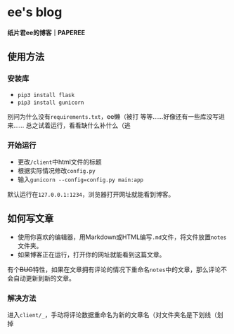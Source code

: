 # ee's blog
**纸片君ee的博客｜PAPEREE**

## 使用方法
### 安装库
- `pip3 install flask`
- `pip3 install gunicorn`

别问为什么没有`requirements.txt`，~~ee懒~~（被打
等等……好像还有一些库没写进来……
总之试着运行，看看缺什么补什么（逃

### 开始运行
- 更改`/client`中html文件的标题
- 根据实际情况修改`config.py`
- 输入`gunicorn --config=config.py main:app`

默认运行在`127.0.0.1:1234`，浏览器打开网址就能看到博客。

## 如何写文章
- 使用你喜欢的编辑器，用Markdown或HTML编写`.md`文件，将文件放置`notes`文件夹。
- 如果博客正在运行，打开你的网址就能看到这篇文章。

有个~~BUG~~特性，如果在文章拥有评论的情况下重命名`notes`中的文章，那么评论不会自动更新到新的文章。  

### 解决方法
进入`client/_`，手动将评论数据重命名为新的文章名（对文件夹名是下划线（划掉
